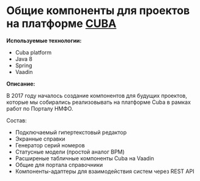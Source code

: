 # Общие компоненты для проектов на платформе [CUBA](cuba-platform.ru)

**Используемые технологии:**

* Cuba platform
* Java 8
* Spring
* Vaadin

**Описание:**

В 2017 году началось создание компонентов для будущих проектов, которые мы собирались реализовывать на платформе Cuba в рамках работ по Порталу НМФО.

Состав:

* Подключаемый гипертекстовый редактор
* Экранные справки
* Генератор серий номеров
* Статусные модели (простой аналог BPM)
* Расширеные табличные компоненты Cuba на Vaadin
* Общие для портала справочники
* Компоненты-адаптеры для взаимодействия систем через REST API